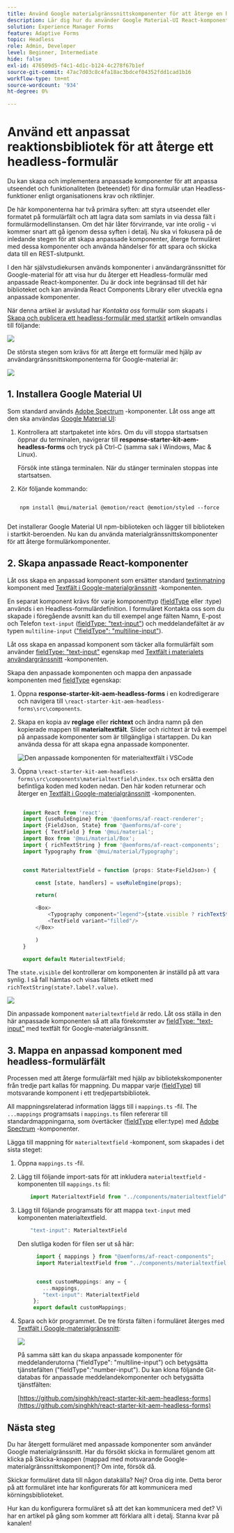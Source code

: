 ```yaml
---
title: Använd Google materialgränssnittskomponenter för att återge en headless-form
description: Lär dig hur du använder Google Material-UI React-komponenter för att återge en headless-form. Den här omfattande guiden leder dig steg för steg genom att skapa anpassade Headless Adaptive Forms-komponenter som kan mappa och använda Google Material-UI React-komponenter för att utforma en Headless Adaptive Form.
solution: Experience Manager Forms
feature: Adaptive Forms
topic: Headless
role: Admin, Developer
level: Beginner, Intermediate
hide: false
exl-id: 476509d5-f4c1-4d1c-b124-4c278f67b1ef
source-git-commit: 47ac7d03c8c4fa18ac3bdcef04352fdd1cad1b16
workflow-type: tm+mt
source-wordcount: '934'
ht-degree: 0%

---
```



# Använd ett anpassat reaktionsbibliotek för att återge ett headless-formulär

Du kan skapa och implementera anpassade komponenter för att anpassa utseendet och funktionaliteten (beteendet) för dina formulär utan Headless-funktioner enligt organisationens krav och riktlinjer.

De här komponenterna har två primära syften: att styra utseendet eller formatet på formulärfält och att lagra data som samlats in via dessa fält i formulärmodellinstansen. Om det här låter förvirrande, var inte orolig - vi kommer snart att gå igenom dessa syften i detalj. Nu ska vi fokusera på de inledande stegen för att skapa anpassade komponenter, återge formuläret med dessa komponenter och använda händelser för att spara och skicka data till en REST-slutpunkt.

I den här självstudiekursen används komponenter i användargränssnittet för Google-material för att visa hur du återger ett Headless-formulär med anpassade React-komponenter. Du är dock inte begränsad till det här biblioteket och kan använda React Components Library eller utveckla egna anpassade komponenter.

När denna artikel är avslutad har _Kontakta oss_ formulär som skapats i [Skapa och publicera ett headless-formulär med startkit](create-and-publish-a-headless-form.md) artikeln omvandlas till följande:

![](assets/headless-adaptive-form-with-google-material-ui-components.png)


De största stegen som krävs för att återge ett formulär med hjälp av användargränssnittskomponenterna för Google-material är:

![](assets/headless-forms-graphics-source-main.svg)

## 1. Installera Google Material UI

Som standard används [Adobe Spectrum](https://spectrum.adobe.com/) -komponenter. Låt oss ange att den ska användas [Google Material UI](https://mui.com/):

1. Kontrollera att startpaketet inte körs. Om du vill stoppa startsatsen öppnar du terminalen, navigerar till **response-starter-kit-aem-headless-forms** och tryck på Ctrl-C (samma sak i Windows, Mac &amp; Linux).

   Försök inte stänga terminalen. När du stänger terminalen stoppas inte startsatsen.

1. Kör följande kommando:

```shell
    
    npm install @mui/material @emotion/react @emotion/styled --force
    
```

Det installerar Google Material UI npm-biblioteken och lägger till biblioteken i startkit-beroenden. Nu kan du använda materialgränssnittskomponenter för att återge formulärkomponenter.


## 2. Skapa anpassade React-komponenter

Låt oss skapa en anpassad komponent som ersätter standard [textinmatning](https://spectrum.adobe.com/page/text-field/) komponent med [Textfält i Google-materialgränssnitt](https://mui.com/material-ui/react-text-field/) -komponenten.

En separat komponent krävs för varje komponenttyp ([fieldType](https://opensource.adobe.com/aem-forms-af-runtime/storybook/?path=/story/reference-json-properties-fieldtype--text-input) eller :type) används i en Headless-formulärdefinition. I formuläret Kontakta oss som du skapade i föregående avsnitt kan du till exempel ange fälten Namn, E-post och Telefon `text-input` ([fieldType: &quot;text-input&quot;](https://opensource.adobe.com/aem-forms-af-runtime/storybook/?path=/docs/adaptive-form-components-text-input-field--def)) och meddelandefältet är av typen `multiline-input` ([&quot;fieldType&quot;: &quot;multiline-input&quot;](https://opensource.adobe.com/aem-forms-af-runtime/storybook/?path=/docs/reference-json-properties-fieldtype--multiline-input)).


Låt oss skapa en anpassad komponent som täcker alla formulärfält som använder [fieldType: &quot;text-input&quot;](https://opensource.adobe.com/aem-forms-af-runtime/storybook/?path=/docs/adaptive-form-components-text-input-field--def) egenskap med [Textfält i materialets användargränssnitt](https://mui.com/material-ui/react-text-field/) -komponenten.


Skapa den anpassade komponenten och mappa den anpassade komponenten med [fieldType](https://opensource.adobe.com/aem-forms-af-runtime/storybook/?path=/docs/adaptive-form-components-text-input-field--def) egenskap:

1. Öppna **response-starter-kit-aem-headless-forms** i en kodredigerare och navigera till `\react-starter-kit-aem-headless-forms\src\components`.


1. Skapa en kopia av **reglage** eller **richtext** och ändra namn på den kopierade mappen till **materialtextfält**. Slider och richtext är två exempel på anpassade komponenter som är tillgängliga i startappen. Du kan använda dessa för att skapa egna anpassade komponenter.

   ![Den anpassade komponenten för materialtextfält i VSCode](/help/assets/richtext-custom-component-in-vscode.png)

1. Öppna `\react-starter-kit-aem-headless-forms\src\components\materialtextfield\index.tsx` och ersätta den befintliga koden med koden nedan. Den här koden returnerar och återger en [Textfält i Google-materialgränssnitt](https://mui.com/material-ui/react-text-field/) -komponenten.

```JavaScript
 
     import React from 'react';
     import {useRuleEngine} from '@aemforms/af-react-renderer';
     import {FieldJson, State} from '@aemforms/af-core';
     import { TextField } from '@mui/material';
     import Box from '@mui/material/Box';
     import { richTextString } from '@aemforms/af-react-components';
     import Typography from '@mui/material/Typography';


     const MaterialtextField = function (props: State<FieldJson>) {

         const [state, handlers] = useRuleEngine(props);

         return(

         <Box>
             <Typography component="legend">{state.visible ? richTextString(state?.label?.value): ""} </Typography>
             <TextField variant="filled"/>
         </Box>

         )
     }

     export default MaterialtextField;
```


The `state.visible` del kontrollerar om komponenten är inställd på att vara synlig. I så fall hämtas och visas fältets etikett med `richTextString(state?.label?.value)`.

![](/help/assets/material-text-field.png)


Din anpassade komponent `materialtextfield` är redo. Låt oss ställa in den här anpassade komponenten så att alla förekomster av  [fieldType: &quot;text-input&quot;](https://opensource.adobe.com/aem-forms-af-runtime/storybook/?path=/docs/adaptive-form-components-text-input-field--def) med textfält för Google-materialgränssnitt.

## 3. Mappa en anpassad komponent med headless-formulärfält

Processen med att återge formulärfält med hjälp av bibliotekskomponenter från tredje part kallas för mappning. Du mappar varje ([fieldType](https://opensource.adobe.com/aem-forms-af-runtime/storybook/?path=/story/reference-json-properties-fieldtype--text-input)) till motsvarande komponent i ett tredjepartsbibliotek.

All mappningsrelaterad information läggs till i `mappings.ts` -fil. The `...mappings` programsats i `mappings.ts` filen refererar till standardmappningarna, som övertäcker ([fieldType](https://opensource.adobe.com/aem-forms-af-runtime/storybook/?path=/story/reference-json-properties-fieldtype--text-input) eller:type) med [Adobe Spectrum](https://spectrum.adobe.com/page/text-field/) -komponenter.

Lägga till mappning för  `materialtextfield` -komponent, som skapades i det sista steget:

1. Öppna `mappings.ts` -fil.

1. Lägg till följande import-sats för att inkludera `materialtextfield` -komponenten till `mappings.ts` fil:


   ```JavaScript
       import MaterialtextField from "../components/materialtextfield";
   ```

1. Lägg till följande programsats för att mappa `text-input` med komponenten materialtextfield.


   ```JavaScript
       "text-input": MaterialtextField
   ```

   Den slutliga koden för filen ser ut så här:

   ```JavaScript
         import { mappings } from "@aemforms/af-react-components";
         import MaterialtextField from "../components/materialtextfield";
   
   
         const customMappings: any = {
           ...mappings,
           "text-input": MaterialtextField
        };
        export default customMappings;
   ```

1. Spara och kör programmet. De tre första fälten i formuläret återges med [Textfält i Google-materialgränssnitt](https://mui.com/material-ui/react-text-field/):

   ![](assets/material-text-field-form-rendetion.png)


   På samma sätt kan du skapa anpassade komponenter för meddelanderutorna (&quot;fieldType&quot;: &quot;multiline-input&quot;) och betygsätta tjänstefälten (&quot;fieldType&quot;:&quot;number-input&quot;). Du kan klona följande Git-databas för anpassade meddelandekomponenter och betygsätta tjänstfälten:

   [https://github.com/singhkh/react-starter-kit-aem-headless-forms](https://github.com/singhkh/react-starter-kit-aem-headless-forms)

## Nästa steg

Du har återgett formuläret med anpassade komponenter som använder Google materialgränssnitt. Har du försökt skicka in formuläret genom att klicka på Skicka-knappen (mappad med motsvarande Google-materialgränssnittskomponent)? Om inte, försök då.

Skickar formuläret data till någon datakälla? Nej? Oroa dig inte. Detta beror på att formuläret inte har konfigurerats för att kommunicera med körningsbiblioteket.

Hur kan du konfigurera formuläret så att det kan kommunicera med det? Vi har en artikel på gång som kommer att förklara allt i detalj. Stanna kvar på kanalen!
